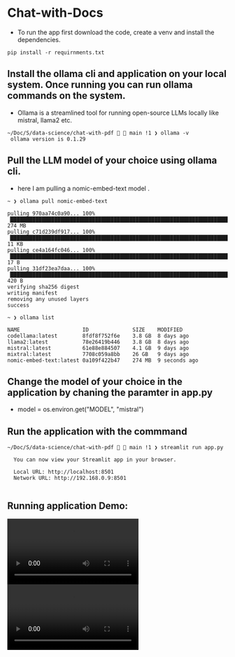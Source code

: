 # Chat-with-Docs

 - To run the app first download the code, create a venv and install the dependencies. 

 ```
 pip install -r requirnments.txt
 
 ```


 ## Install the ollama cli and application on your local system. Once running you can run ollama commands on the system.

 - Ollama is a streamlined tool for running open-source LLMs locally like mistral, llama2 etc. 

 ```
 ~/Doc/S/data-science/chat-with-pdf   main !1 ❯ ollama -v                                                                               
  ollama version is 0.1.29

 ```


## Pull the LLM model of your choice using ollama cli. 

- here I am pulling a nomic-embed-text model .

```
~ ❯ ollama pull nomic-embed-text     

pulling 970aa74c0a90... 100% ▕██████████████████████████████████████████████████████████████████████████████████▏ 274 MB
pulling c71d239df917... 100% ▕██████████████████████████████████████████████████████████████████████████████████▏  11 KB
pulling ce4a164fc046... 100% ▕██████████████████████████████████████████████████████████████████████████████████▏   17 B
pulling 31df23ea7daa... 100% ▕██████████████████████████████████████████████████████████████████████████████████▏  420 B
verifying sha256 digest
writing manifest
removing any unused layers
success

~ ❯ ollama list         

NAME                   	ID          	SIZE  	MODIFIED
codellama:latest       	8fdf8f752f6e	3.8 GB	8 days ago
llama2:latest          	78e26419b446	3.8 GB	8 days ago
mistral:latest         	61e88e884507	4.1 GB	9 days ago
mixtral:latest         	7708c059a8bb	26 GB 	9 days ago
nomic-embed-text:latest	0a109f422b47	274 MB	9 seconds ago

```

## Change the model of your choice in the application by chaning the paramter in app.py

- model = os.environ.get("MODEL", "mistral")

## Run the application with the commmand 

```
~/Doc/S/data-science/chat-with-pdf   main !1 ❯ streamlit run app.py                  

  You can now view your Streamlit app in your browser.

  Local URL: http://localhost:8501
  Network URL: http://192.168.0.9:8501


```

## Running application Demo:

![](images/chat-with-docs.mov)
<video src = "images/chat-with-docs.mov"/>
